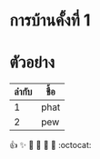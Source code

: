 # การบ้านคั้งที่ 1
# ตัวอย่าง
ลำกับ | ชื้อ 
----- | ----
1 | phat
2 | pew

:+1: :sparkles: :camel: :tada:
:rocket: :metal: :octocat:

